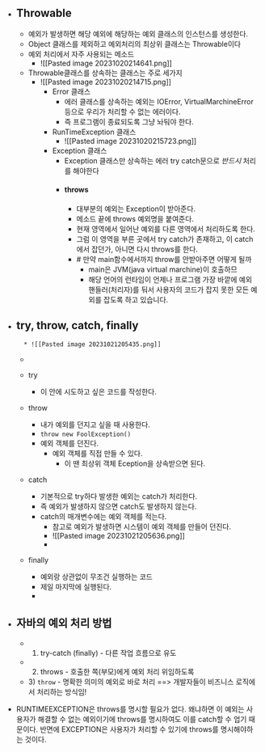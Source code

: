 * ## Throwable
	* 예외가 발생하면 해당 예외에 해당하는 예외 클래스의 인스턴스를 생성한다.
	* Object 클래스를 제외하고 예외처리의 최상위 클래스는 Throwable이다
	* 예외 처리에서 자주 사용되는 메소드
		* ![[Pasted image 20231020214641.png]]
	* Throwable클래스를 상속하는 클래스는 주로 세가지
		* ![[Pasted image 20231020214715.png]]
			* Error 클래스
				* 에러 클래스를 상속하는 예외는 IOError, VirtualMarchineError등으로 우리가 처리할 수 없는 에러이다.
				* 즉 프로그램이 종료되도록 그냥 놔둬야 한다.
			* RunTimeException 클래스
				* ![[Pasted image 20231020215723.png]]
			* Exception 클래스
				* Exception 클래스만 상속하는 에러 try catch문으로 *반드시* 처리를 해야한다
				* #### throws
					* 대부분의 예외는 Exception이 받아준다.
					* 메소드 끝에 throws 예외명을 붙여준다.
					* 현재 영역에서 일어난 예외를 다른 영역에서 처리하도록 한다.
					* 그럼 이 영역을 부른 곳에서 try catch가 존재하고, 이 catch에서 잡던가, 아니면 다시 throws를 한다.
					* \# 만약 main함수에서까지 throw를 안받아주면 어떻게 될까
						* main은 JVM(java virtual marchine)이 호출하므
						* 해당 언어의 런타임이 언제나 프로그램 가장 바깥에 예외 핸들러(처리자)를 둬서 사용자의 코드가 잡지 못한 모든 예외를 잡도록 하고 있습니다.
						  
* ## try, throw, catch, finally
		* ![[Pasted image 20231021205435.png]]
	* 
	* try
		* 이 안에 시도하고 싶은 코드를 작성한다.

	*  throw
		* 내가 예외를 던지고 싶을 때 사용한다.
		* `throw new FoolException()`
		* 예외 객체를 던진다.
			* 예외 객체를 직접 만들 수 있다.
				* 이 땐 최상위 객체 Eception을 상속받으면 된다.
	* catch
		* 기본적으로 try하다 발생한 예외는 catch가 처리한다.
		* 즉 예외가 발생하지 않으면 catch도 발생하지 않는다.
		* catch의 매개변수에는 예외 객체를 적는다.
			* 참고로 예외가 발생하면 시스템이 예외 객체를 만들어 던진다.
			* ![[Pasted image 20231021205636.png]]
			* 
	* finally
		* 예외랑 상관없이 무조건 실행하는 코드
		* 제일 마지막에 실행된다.
		* 
			  
* ## 자바의 예외 처리 방법
	* 1) try-catch (finally) - 다른 작업 흐름으로 유도  
	* 2) throws - 호출한 쪽(부모)에게 예외 처리 위임하도록  
	* 3) `throw` - 명확한 의미의 예외로 바로 처리 ==> 개발자들이 비즈니스 로직에서 처리하는 방식임!


* RUNTIMEEXCEPTION은 throws를 명시할 필요가 없다. 왜냐하면 이 예외는 사용자가 해결할 수 없는 예외이기에 throws를 명시하여도 이를 catch할 수 업기 때문이다. 반면에 EXCEPTION은 사용자가 처리할 수 있기에 throws를 명시해야하는 것이다.